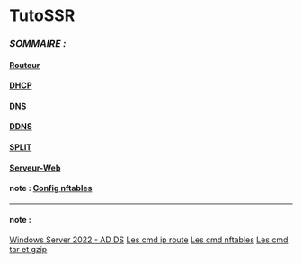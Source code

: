 # TutoSSR

### _SOMMAIRE :_

#### [Routeur](https://github.com/Saithiyan/tssr/blob/main/servicefiles/routeur.md)
#### [DHCP](https://github.com/Saithiyan/tssr/blob/main/servicefiles/dhcp.md)
#### [DNS](https://github.com/Saithiyan/tssr/blob/main/servicefiles/dns.md)

#### [DDNS](https://github.com/Saithiyan/tssr/blob/main/servicefiles/ddns.md)
#### [SPLIT](https://github.com/Saithiyan/tssr/blob/main/servicefiles/split.md)
#### [Serveur-Web](https://github.com/Saithiyan/tssr/blob/main/servicefiles/serveur-web.md)


#### note : [Config nftables](https://github.com/Saithiyan/tssr/blob/main/servicefiles/note-nftables.md)

---
#### note :
 [Windows Server 2022 - AD DS](servicefiles/WindowsèServer-2022-AD_DS)
[Les cmd ip route](servicefiles/ip_route) 
[Les cmd nftables](servicefiles/nftables)
[Les cmd tar et gzip](servicefiles/tar_et_gzip)





